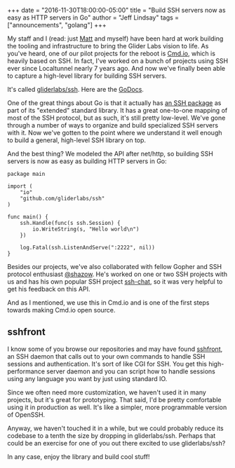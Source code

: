 +++
date = "2016-11-30T18:00:00-05:00"
title = "Build SSH servers now as easy as HTTP servers in Go"
author = "Jeff Lindsay"
tags = ["announcements", "golang"]
+++

My staff and I (read: just [Matt](https://github.com/mattaitchison/) and myself)
have been hard at work building the tooling and infrastructure to bring the
Glider Labs vision to life. As you've heard, one of our pilot projects for the
reboot is [Cmd.io](http://gliderlabs.com/devlog/2016/announcing-cmd-io/), which
is heavily based on SSH. In fact, I've worked on a bunch of projects using SSH
ever since Localtunnel nearly 7 years ago. And now we've finally been able to
capture a high-level library for building SSH servers.

<!--more-->
It's called [gliderlabs/ssh](https://github.com/gliderlabs/ssh). Here are the [GoDocs](https://godoc.org/github.com/gliderlabs/ssh).

One of the great things about Go is that it actually has [an SSH
package](https://godoc.org/golang.org/x/crypto/ssh) as part of its "extended"
standard library. It has a great one-to-one mapping of most of the SSH protocol,
but as such, it's still pretty low-level. We've gone through a number of ways to
organize and build specialized SSH servers with it. Now we've gotten to the
point where we understand it well  enough to build a general, high-level SSH
library on top.

And the best thing? We modeled the API after net/http, so building SSH servers
is now as easy as building HTTP servers in Go:

```
package main

import (
    "io"
    "github.com/gliderlabs/ssh"
)

func main() {
    ssh.Handle(func(s ssh.Session) {
        io.WriteString(s, "Hello world\n")
    })

    log.Fatal(ssh.ListenAndServe(":2222", nil))
}
```

Besides our projects, we've also collaborated with fellow Gopher and SSH
protocol enthusiast [@shazow](https://twitter.com/shazow). He's worked on one or
two SSH projects with us and has his own popular SSH project
[ssh-chat](https://github.com/shazow/ssh-chat), so it was very helpful to get
his feedback on this API.

And as I mentioned, we use this in Cmd.io and is one of the first steps towards
making Cmd.io open source.

## sshfront

I know some of you browse our repositories and may have found
[sshfront](https://github.com/gliderlabs/sshfront), an SSH daemon that calls out
to your own commands to handle SSH sessions and authentication. It's sort of
like CGI for SSH. You get this high-performance server daemon and you can script
how to handle sessions using any language you want by just using standard
IO.

Since we often need more customization, we haven't used it in many projects, but
it's great for prototyping. That said, I'd be pretty comfortable using it in
production as well. It's like a simpler, more programmable version of OpenSSH.

Anyway, we haven't touched it in a while, but we could probably reduce its
codebase to a tenth the size by dropping in gliderlabs/ssh. Perhaps that could
be an exercise for one of you out there excited to use gliderlabs/ssh?

In any case, enjoy the library and build cool stuff!
